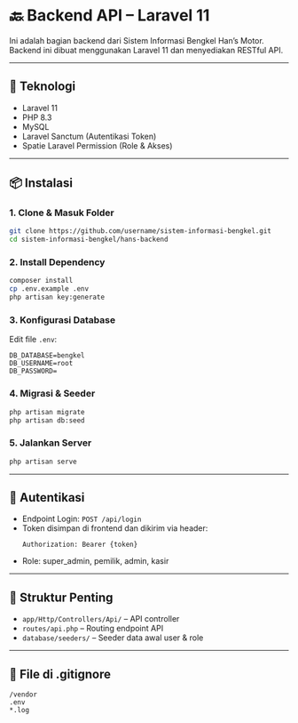 # 🔙 Backend API – Laravel 11

Ini adalah bagian backend dari Sistem Informasi Bengkel Han’s Motor. Backend ini dibuat menggunakan Laravel 11 dan menyediakan RESTful API.

---

## 🧰 Teknologi
- Laravel 11
- PHP 8.3
- MySQL
- Laravel Sanctum (Autentikasi Token)
- Spatie Laravel Permission (Role & Akses)

---

## 📦 Instalasi

### 1. Clone & Masuk Folder
```bash
git clone https://github.com/username/sistem-informasi-bengkel.git
cd sistem-informasi-bengkel/hans-backend
```

### 2. Install Dependency
```bash
composer install
cp .env.example .env
php artisan key:generate
```

### 3. Konfigurasi Database
Edit file `.env`:
```
DB_DATABASE=bengkel
DB_USERNAME=root
DB_PASSWORD=
```

### 4. Migrasi & Seeder
```bash
php artisan migrate
php artisan db:seed
```

### 5. Jalankan Server
```bash
php artisan serve
```

---

## 🔐 Autentikasi
- Endpoint Login: `POST /api/login`
- Token disimpan di frontend dan dikirim via header:
  ```
  Authorization: Bearer {token}
  ```
- Role: super_admin, pemilik, admin, kasir

---

## 📁 Struktur Penting
- `app/Http/Controllers/Api/` – API controller
- `routes/api.php` – Routing endpoint API
- `database/seeders/` – Seeder data awal user & role

---

## 🚫 File di .gitignore
```
/vendor
.env
*.log
```